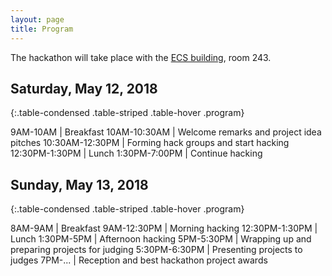 ```yaml
---
layout: page
title: Program
---
```


The hackathon will take place with the [ECS building](https://goo.gl/maps/gW3j1a4mA6v), room 243.

## Saturday, May 12, 2018

{:.table-condensed .table-striped .table-hover .program}

9AM-10AM | Breakfast
10AM-10:30AM | Welcome remarks and project idea pitches
10:30AM-12:30PM | Forming hack groups and start hacking
12:30PM-1:30PM | Lunch
1:30PM-7:00PM | Continue hacking


## Sunday, May 13, 2018

{:.table-condensed .table-striped .table-hover .program}

8AM-9AM | Breakfast
9AM-12:30PM | Morning hacking
12:30PM-1:30PM | Lunch
1:30PM-5PM | Afternoon hacking
5PM-5:30PM | Wrapping up and preparing projects for judging
5:30PM-6:30PM | Presenting projects to judges
7PM-... | Reception and best hackathon project awards
